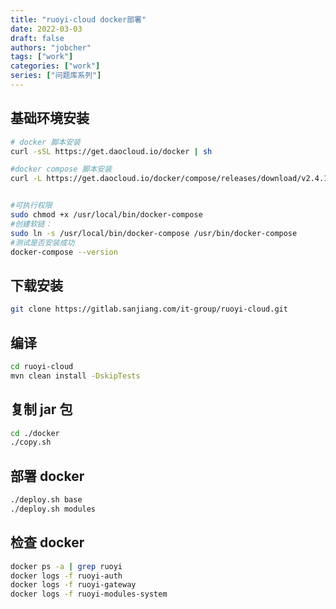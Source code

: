```yaml
---
title: "ruoyi-cloud docker部署"
date: 2022-03-03
draft: false
authors: "jobcher"
tags: ["work"]
categories: ["work"]
series: ["问题库系列"]
---
```


## 基础环境安装

```sh
# docker 脚本安装
curl -sSL https://get.daocloud.io/docker | sh

#docker compose 脚本安装
curl -L https://get.daocloud.io/docker/compose/releases/download/v2.4.1/docker-compose-`uname -s`-`uname -m` > /usr/local/bin/docker-compose


#可执行权限
sudo chmod +x /usr/local/bin/docker-compose
#创建软链：
sudo ln -s /usr/local/bin/docker-compose /usr/bin/docker-compose
#测试是否安装成功
docker-compose --version

```

## 下载安装

```sh
git clone https://gitlab.sanjiang.com/it-group/ruoyi-cloud.git
```

## 编译

```sh
cd ruoyi-cloud
mvn clean install -DskipTests
```

## 复制 jar 包

```sh
cd ./docker
./copy.sh
```

## 部署 docker

```sh
./deploy.sh base
./deploy.sh modules
```

## 检查 docker

```sh
docker ps -a | grep ruoyi
docker logs -f ruoyi-auth
docker logs -f ruoyi-gateway
docker logs -f ruoyi-modules-system
```
